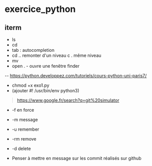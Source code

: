 # exercice_python

## iterm
- ls
- cd
- tab : autocompletion 
- cd .. remonter d'un niveau c . même niveau
- mv
- open . - ouvre une fenêtre finder

-- https://python.developpez.com/tutoriels/cours-python-uni-paris7/
- chmod +x exo1.py
- (ajouter #! /usr/bin/env python3)

> https://www.google.fr/search?q=git%20simulator

- -f en force 
- -m message 
- -u remember

- -rm remove
- -d delete

- Penser à mettre en message sur les commit réalisés sur github
